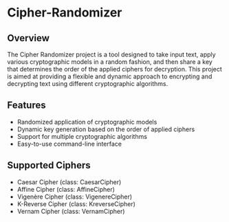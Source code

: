 # Cipher-Randomizer

## Overview
The Cipher Randomizer project is a tool designed to take input text, apply various cryptographic models in a random fashion, and then share a key that determines the order of the applied ciphers for decryption. This project is aimed at providing a flexible and dynamic approach to encrypting and decrypting text using different cryptographic algorithms.

## Features
- Randomized application of cryptographic models
- Dynamic key generation based on the order of applied ciphers
- Support for multiple cryptographic algorithms
- Easy-to-use command-line interface


## Supported Ciphers
- Caesar Cipher (class: CaesarCipher)
- Affine Cipher (class: AffineCipher)
- Vigenère Cipher (class: VigenereCipher)
- K-Reverse Cipher (class: KreverseCipher)
- Vernam Cipher (class: VernamCipher)


